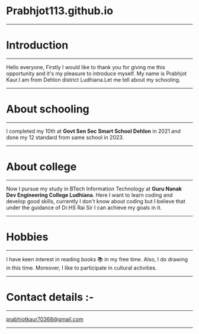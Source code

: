 
# Prabhjot113.github.io
____________________________________

# Introduction
____________________________________

Hello everyone, Firstly I would like to thank you for giving me this opportunity and it's my pleasure to introduce myself. My name is Prabhjot Kaur.I am from Dehlon district Ludhiana.Let me tell about my schooling.
____________________________________

# About schooling
____________________________________

I completed my 10th at **Govt Sen Sec Smart School Dehlon** in 2021 and done my 12 standard from same school in 2023.
____________________________________

# About college
____________________________________

Now I pursue my study in BTech Information Technology at **Guru Nanak Dev Engineering College Ludhiana**. Here I want to learn coding and develop good skills, currently I don't know about coding but I believe that under the guidance of Dr.HS Rai Sir I can achieve my goals in it.
____________________________________

# Hobbies
____________________________________

I have keen interest in reading books 📚 in my free time. Also, I do drawing in this time. Moreover, I like to participate in cultural activities.
____________________________________

# Contact details :-
____________________________________

prabhjotkaur70368@gmail.com
____________________________________
